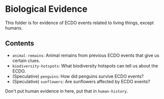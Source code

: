 # Biological Evidence

This folder is for evidence of ECDO events related to living things, except humans.

## Contents

- `animal-remains`: Animal remains from previous ECDO events that give us certain clues.
- `biodiversity-hotspots`: What biodiversity hotspots can tell us about the ECDO.
- (Speculative) `penguins`: How did penguins survive ECDO events?
- (Speculative) `sunflowers`: Are sunflowers affected by ECDO events?

Don't put human evidence in here, put that in `human-history`.